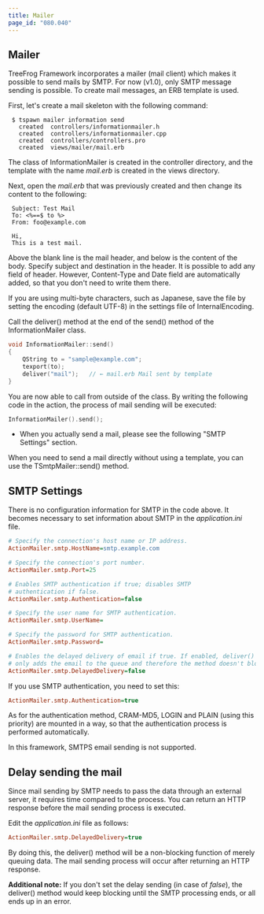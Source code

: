 ```yaml
---
title: Mailer
page_id: "080.040"
---
```


## Mailer

TreeFrog Framework incorporates a mailer (mail client) which makes it possible to send mails by SMTP. For now (v1.0), only SMTP message sending is possible. To create mail messages, an ERB template is used.

First, let's create a mail skeleton with the following command:

```
 $ tspawn mailer information send
   created  controllers/informationmailer.h
   created  controllers/informationmailer.cpp
   created  controllers/controllers.pro
   created  views/mailer/mail.erb
```

The class of InformationMailer is created in the controller directory, and the template with the name *mail.erb* is created in the views directory.

Next, open the *mail.erb* that was previously created and then change its content to the following:

```
 Subject: Test Mail
 To: <%==$ to %>
 From: foo@example.com

 Hi,
 This is a test mail.
```

Above the blank line is the mail header, and below is the content of the body. Specify subject and destination in the header. It is possible to add any field of header. However, Content-Type and Date field are automatically added, so that you don't need to write them there.

If you are using multi-byte characters, such as Japanese, save the file by setting the encoding (default UTF-8) in the settings file of InternalEncoding.

Call the deliver() method at the end of the send() method of the InformationMailer class.

```c++
void InformationMailer::send()
{
    QString to = "sample@example.com";
    texport(to);
    deliver("mail");   // ← mail.erb Mail sent by template
}
```

You are now able to call from outside of the class. By writing the following code in the action, the process of mail sending will be executed:

```c++
InformationMailer().send();
```

- When you actually send a mail, please see the following "SMTP Settings" section.

When you need to send a mail directly without using a template, you can use the TSmtpMailer::send() method.

## SMTP Settings

There is no configuration information for SMTP in the code above. It becomes necessary to set information about SMTP in the *application.ini* file.

```ini
# Specify the connection's host name or IP address.
ActionMailer.smtp.HostName=smtp.example.com

# Specify the connection's port number.
ActionMailer.smtp.Port=25

# Enables SMTP authentication if true; disables SMTP
# authentication if false.
ActionMailer.smtp.Authentication=false

# Specify the user name for SMTP authentication.
ActionMailer.smtp.UserName=

# Specify the password for SMTP authentication.
ActionMailer.smtp.Password=

# Enables the delayed delivery of email if true. If enabled, deliver() method
# only adds the email to the queue and therefore the method doesn't block.
ActionMailer.smtp.DelayedDelivery=false
```

If you use SMTP authentication, you need to set this:

```ini
ActionMailer.smtp.Authentication=true
```

As for the authentication method, CRAM-MD5, LOGIN and PLAIN (using this priority) are mounted in a way, so that the authentication process is performed automatically.

In this framework, SMTPS email sending is not supported.

## Delay sending the mail

Since mail sending by SMTP needs to pass the data through an external server, it requires time compared to the process. You can return an HTTP response before the mail sending process is executed.

Edit the *application.ini* file as follows:

```ini
ActionMailer.smtp.DelayedDelivery=true
```

By doing this, the deliver() method will be a non-blocking function of merely queuing data. The mail sending process will occur after returning an HTTP response.

**Additional note:**
If you don't set the delay sending (in case of *false*), the deliver() method would keep blocking until the SMTP processing ends, or all ends up in an error.